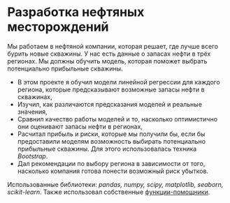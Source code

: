 # Разработка нефтяных месторождений
Мы работаем в нефтяной компании, которая решает, где лучше всего бурить новые скважины. У нас есть данные о запасах нефти в трёх регионах. Мы должны обучить модель, которая поможет выбрать потенциально прибыльные скважины.

- В этом проекте я обучил модели линейной регрессии для каждого региона, которые предсказывают возможные запасы нефти в скважинах,
- Изучил, как различаются предсказания моделей и реальные значения,
- Сравнил качество работы моделей и то, насколько оптимистично они оценивают запасы нефти в регионах,
- Расчитал прибыль и риски, которые мы получили бы, если бы предоставили моделям возможность выбирать потенциально прибыльные скважины. Для этого использовалась техника *Bootstrap*.
- Дал рекомендации по выбору региона в зависимости от того, насколько компания готова понести возможный риск убытков.

Использованные библиотеки: *pandas, numpy, scipy, matplotlib, seaborn, scikit-learn*. Также использовал собственные [функции-помощники](https://github.com/IvanRychkov/helpers).
